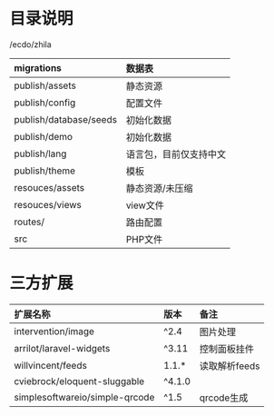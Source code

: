 # 目录说明
/ecdo/zhila

| migrations   | 数据表   | 
|:----|:----|
| publish/assets   | 静态资源   | 
| publish/config   | 配置文件   | 
| publish/database/seeds   | 初始化数据   | 
| publish/demo   | 初始化数据   | 
| publish/lang   | 语言包，目前仅支持中文   | 
| publish/theme   | 模板   | 
| resouces/assets   | 静态资源/未压缩   | 
| resouces/views   | view文件   | 
| routes/   | 路由配置   | 
| src   | PHP文件   | 

# 三方扩展
| 扩展名称   | 版本   | 备注   | 
|:----|:----|:----|
| intervention/image   | ^2.4   | 图片处理   | 
| arrilot/laravel-widgets   | ^3.11   | 控制面板挂件   | 
| willvincent/feeds   | 1.1.*   | 读取解析feeds   | 
| cviebrock/eloquent-sluggable   | ^4.1.0   |    | 
| simplesoftwareio/simple-qrcode   | ^1.5   | qrcode生成   | 



